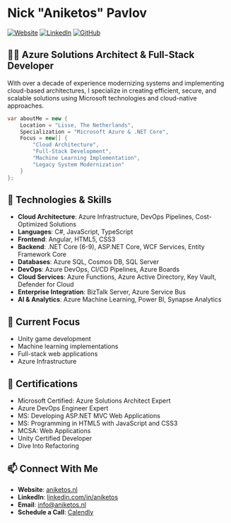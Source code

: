 # Nick "Aniketos" Pavlov

[![Website](https://img.shields.io/badge/Website-aniketos.nl-blue)](https://aniketos.nl)
[![LinkedIn](https://img.shields.io/badge/LinkedIn-aniketos-blue)](https://linkedin.com/in/aniketos)
[![GitHub](https://img.shields.io/badge/GitHub-Anik3tos-181717?logo=github)](https://github.com/Anik3tos)

## 👨‍💻 Azure Solutions Architect & Full-Stack Developer

With over a decade of experience modernizing systems and implementing cloud-based architectures, I specialize in creating efficient, secure, and scalable solutions using Microsoft technologies and cloud-native approaches.

```csharp
var aboutMe = new {
    Location = "Lisse, The Netherlands",
    Specialization = "Microsoft Azure & .NET Core",
    Focus = new[] {
        "Cloud Architecture",
        "Full-Stack Development",
        "Machine Learning Implementation",
        "Legacy System Modernization"
    }
};
```

## 🔧 Technologies & Skills

- **Cloud Architecture**: Azure Infrastructure, DevOps Pipelines, Cost-Optimized Solutions
- **Languages**: C#, JavaScript, TypeScript
- **Frontend**: Angular, HTML5, CSS3
- **Backend**: .NET Core (6-9), ASP.NET Core, WCF Services, Entity Framework Core
- **Databases**: Azure SQL, Cosmos DB, SQL Server
- **DevOps**: Azure DevOps, CI/CD Pipelines, Azure Boards
- **Cloud Services**: Azure Functions, Azure Active Directory, Key Vault, Defender for Cloud
- **Enterprise Integration**: BizTalk Server, Azure Service Bus
- **AI & Analytics**: Azure Machine Learning, Power BI, Synapse Analytics

## 🌱 Current Focus

- Unity game development
- Machine learning implementations
- Full-stack web applications
- Azure Infrastructure

## 📜 Certifications

- Microsoft Certified: Azure Solutions Architect Expert
- Azure DevOps Engineer Expert
- MS: Developing ASP.NET MVC Web Applications
- MS: Programming in HTML5 with JavaScript and CSS3
- MCSA: Web Applications
- Unity Certified Developer
- Dive Into Refactoring 

## 📫 Connect With Me

- **Website**: [aniketos.nl](https://aniketos.nl)
- **LinkedIn**: [linkedin.com/in/aniketos](https://linkedin.com/in/aniketos)
- **Email**: info@aniketos.nl
- **Schedule a Call**: [Calendly](https://calendly.com/aniketos00/30min)

